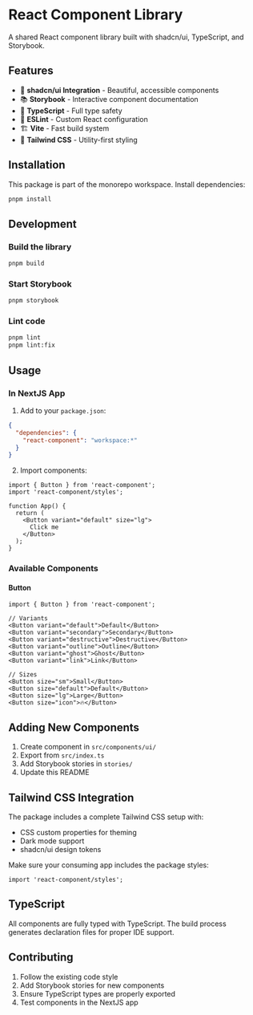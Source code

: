 # React Component Library

A shared React component library built with shadcn/ui, TypeScript, and Storybook.

## Features

- 🎨 **shadcn/ui Integration** - Beautiful, accessible components
- 📚 **Storybook** - Interactive component documentation
- 🔧 **TypeScript** - Full type safety
- 🎯 **ESLint** - Custom React configuration
- 🏗️ **Vite** - Fast build system
- 🎨 **Tailwind CSS** - Utility-first styling

## Installation

This package is part of the monorepo workspace. Install dependencies:

```bash
pnpm install
```

## Development

### Build the library

```bash
pnpm build
```

### Start Storybook

```bash
pnpm storybook
```

### Lint code

```bash
pnpm lint
pnpm lint:fix
```

## Usage

### In NextJS App

1. Add to your `package.json`:

```json
{
  "dependencies": {
    "react-component": "workspace:*"
  }
}
```

2. Import components:

```tsx
import { Button } from 'react-component';
import 'react-component/styles';

function App() {
  return (
    <Button variant="default" size="lg">
      Click me
    </Button>
  );
}
```

### Available Components

#### Button

```tsx
import { Button } from 'react-component';

// Variants
<Button variant="default">Default</Button>
<Button variant="secondary">Secondary</Button>
<Button variant="destructive">Destructive</Button>
<Button variant="outline">Outline</Button>
<Button variant="ghost">Ghost</Button>
<Button variant="link">Link</Button>

// Sizes
<Button size="sm">Small</Button>
<Button size="default">Default</Button>
<Button size="lg">Large</Button>
<Button size="icon">🔥</Button>
```

## Adding New Components

1. Create component in `src/components/ui/`
2. Export from `src/index.ts`
3. Add Storybook stories in `stories/`
4. Update this README

## Tailwind CSS Integration

The package includes a complete Tailwind CSS setup with:

- CSS custom properties for theming
- Dark mode support
- shadcn/ui design tokens

Make sure your consuming app includes the package styles:

```tsx
import 'react-component/styles';
```

## TypeScript

All components are fully typed with TypeScript. The build process generates declaration files for proper IDE support.

## Contributing

1. Follow the existing code style
2. Add Storybook stories for new components
3. Ensure TypeScript types are properly exported
4. Test components in the NextJS app
